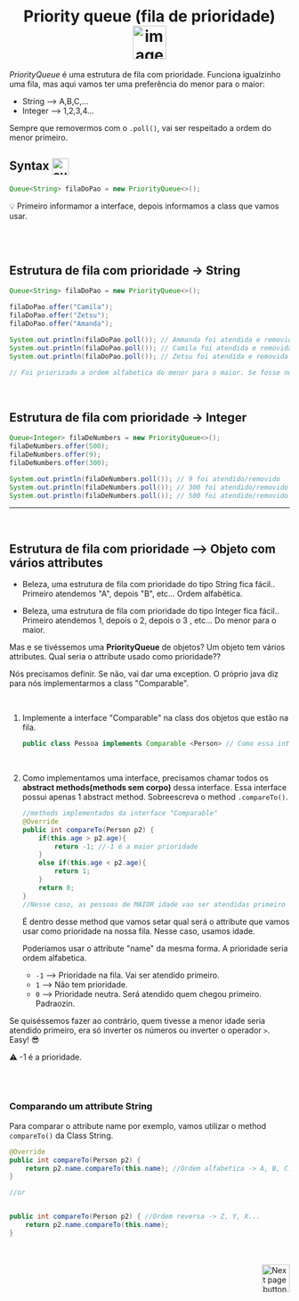 <h1 align="center">
    Priority queue (fila de prioridade)
    <img src="https://cdn-icons-png.flaticon.com/512/2137/2137598.png" alt="image icon" width="60px" align="center">
</h1>

*PriorityQueue* é uma estrutura de fila com prioridade. Funciona igualzinho uma fila, mas aqui vamos ter uma preferência do menor para o maior:

- String --> A,B,C,...
- Integer --> 1,2,3,4...

Sempre que removermos com o `.poll()`, vai ser respeitado a ordem do menor primeiro.
<br>

## Syntax <img src="https://cdn-icons-png.flaticon.com/512/1442/1442581.png" alt="curly braces icon" width="30px" align="center">

```java
Queue<String> filaDoPao = new PriorityQueue<>();
```

💡 Primeiro informamor a interface, depois informamos a class que vamos usar.

<br>
<br>

## Estrutura de fila com prioridade -> String

```java
Queue<String> filaDoPao = new PriorityQueue<>();

filaDoPao.offer("Camila");
filaDoPao.offer("Zetsu");
filaDoPao.offer("Amanda");

System.out.println(filaDoPao.poll()); // Ammanda foi atendida e removida da fila
System.out.println(filaDoPao.poll()); // Camila foi atendida e removida da fila
System.out.println(filaDoPao.poll()); // Zetsu foi atendida e removida da fila

// Foi priorizado a ordem alfabetica do menor para o maior. Se fosse number, o menor valor também seria prioridade.

```

<br>

## Estrutura de fila com prioridade -> Integer
```java
Queue<Integer> filaDeNumbers = new PriorityQueue<>();
filaDeNumbers.offer(500);
filaDeNumbers.offer(9);
filaDeNumbers.offer(300);

System.out.println(filaDeNumbers.poll()); // 9 foi atendido/removido
System.out.println(filaDeNumbers.poll()); // 300 foi atendido/removido
System.out.println(filaDeNumbers.poll()); // 500 foi atendido/removido
```

<hr>
<br>


## Estrutura de fila com prioridade --> Objeto com vários attributes
- Beleza, uma estrutura de fila com prioridade do tipo String fica fácil.. Primeiro atendemos "A", depois "B", etc... Ordem alfabética.
  
- Beleza, uma estrutura de fila com prioridade do tipo Integer fica fácil.. Primeiro atendemos 1, depois o 2, depois o 3 , etc... Do menor para o maior.

Mas e se tivéssemos uma **PriorityQueue** de objetos? Um objeto tem vários attributes. Qual seria o attribute usado como prioridade??

Nós precisamos definir. Se não, vai dar uma exception. O próprio java diz para nós  implementarmos a class "Comparable".

<br>

1. Implemente a interface "Comparable" na class dos objetos que estão na fila.

    ```java
    public class Pessoa implements Comparable <Person> // Como essa interface usa generics<>, precisamos informar qual é essa classe genérica. Nesse caso, vamos comparar a class "Person"
    ```

<br>

2. Como implementamos uma interface, precisamos chamar todos os **abstract methods(methods sem corpo)** dessa interface. Essa interface possui apenas 1 abstract method. Sobreescreva o method `.compareTo()`.

    ```java
    //methods implementados da interface "Comparable"
    @Override
    public int compareTo(Person p2) {
        if(this.age > p2.age){
            return -1; //-1 é a maior prioridade
        }
        else if(this.age < p2.age){
            return 1;
        }
        return 0;
    }
    //Nesse caso, as pessoas de MAIOR idade vao ser atendidas primeiro (-1)
    ```

    É dentro desse method que vamos setar qual será o attribute que vamos usar como prioridade na nossa fila. Nesse caso, usamos idade.

    Poderíamos usar o attribute "name" da mesma forma. A prioridade seria ordem alfabetica.

    - `-1` --> Prioridade na fila. Vai ser atendido primeiro.
    - `1` --> Não tem prioridade.
    - `0` --> Prioridade neutra. Será atendido quem chegou primeiro. Padraozin.

Se quiséssemos fazer ao contrário, quem tivesse a menor idade seria atendido primeiro, era só inverter os números ou inverter o operador `>`. Easy! 😎

⚠️ -1 é a prioridade.

<br>
<br>

### Comparando um attribute String
Para comparar o attribute name por exemplo, vamos utilizar o method `compareTo()` da Class String.

```java
@Override
public int compareTo(Person p2) {
    return p2.name.compareTo(this.name); //Ordem alfabetica -> A, B, C...
}

//or


public int compareTo(Person p2) { //Ordem reversa -> Z, Y, X...
    return p2.name.compareTo(this.name);
}
```

<br>
<br>

<!-- Next Page Button -->
<a href="https://github.com/lGabrielDev/02.java/blob/main/Estudo/25.estrutura_de_dados/6.linked_list/linked_list.md">
    <img src="https://cdn-icons-png.flaticon.com/512/8175/8175884.png" alt="Next page button" width="50px" align="right">
</a>